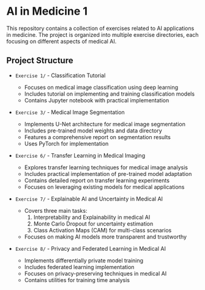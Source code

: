 # AI in Medicine 1

This repository contains a collection of exercises related to AI applications in medicine. The project is organized into multiple exercise directories, each focusing on different aspects of medical AI.

## Project Structure

- `Exercise 1/` - Classification Tutorial
  - Focuses on medical image classification using deep learning
  - Includes tutorial on implementing and training classification models
  - Contains Jupyter notebook with practical implementation

- `Exercise 3/` - Medical Image Segmentation
  - Implements U-Net architecture for medical image segmentation
  - Includes pre-trained model weights and data directory
  - Features a comprehensive report on segmentation results
  - Uses PyTorch for implementation

- `Exercise 6/` - Transfer Learning in Medical Imaging
  - Explores transfer learning techniques for medical image analysis
  - Includes practical implementation of pre-trained model adaptation
  - Contains detailed report on transfer learning experiments
  - Focuses on leveraging existing models for medical applications

- `Exercise 7/` - Explainable AI and Uncertainty in Medical AI
  - Covers three main tasks:
    1. Interpretability and Explainability in medical AI
    2. Monte Carlo Dropout for uncertainty estimation
    3. Class Activation Maps (CAM) for multi-class scenarios
  - Focuses on making AI models more transparent and trustworthy

- `Exercise 8/` - Privacy and Federated Learning in Medical AI
  - Implements differentially private model training
  - Includes federated learning implementation
  - Focuses on privacy-preserving techniques in medical AI
  - Contains utilities for training time analysis